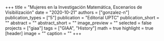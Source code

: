 +++
title = "Mujeres en la Investigación Matemática, Escenarios de Visibilización"
date = "2020-10-21"
authors = ["gonzalez-n"]
publication_types = ["5"]
publication = "Editorial UPTC"
publication_short = ""
abstract = ""
abstract_short = ""
image_preview = ""
selected = false
projects = ["giaa"]
tags = ["GIAA", "History"]
math = true
highlight = true
[header]
image = ""
caption = ""
+++
